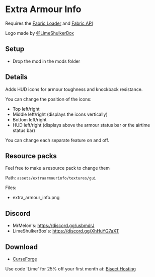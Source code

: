 # Extra Armour Info

Requires the [Fabric Loader](https://fabricmc.net/use/) and [Fabric API](https://www.curseforge.com/minecraft/mc-mods/fabric-api)

Logo made by [@LimeShulkerBox](https://www.curseforge.com/members/limeshulkerbox/projects)

## Setup

- Drop the mod in the mods folder

## Details

Adds HUD icons for armour toughness and knockback resistance.

You can change the position of the icons:

- Top left/right
- Middle left/right (displays the icons vertically)
- Bottom left/right
- HUD left/right (displays above the armour status bar or the airtime status bar)

You can change each separate feature on and off.

## Resource packs

Feel free to make a resource pack to change them

Path: `assets/extraarmourinfo/textures/gui`

Files:

- extra\_armour\_info.png

## Discord

- MrMelon's: https://discord.gg/usbmdrJ
- LimeShulkerBox's: https://discord.gg/XhHuYG7aXT

## Download

- [CurseForge](https://www.curseforge.com/minecraft/mc-mods/extra-armour-info)

Use code 'Lime' for 25% off your first month at: [Bisect Hosting](https://bisecthosting.com/lime)

